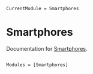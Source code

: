 ```@meta
CurrentModule = Smartphores
```

# Smartphores


Documentation for [Smartphores](https://github.com/NittanyLion/Smartphores.jl).

```@index
```

```@autodocs
Modules = [Smartphores]
```
